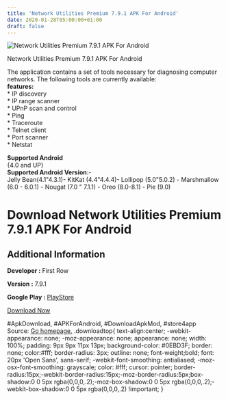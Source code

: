 ```yaml
---
title: 'Network Utilities Premium 7.9.1 APK For Android'
date: 2020-01-28T05:00:00+01:00
draft: false
---
```


![Network Utilities Premium 7.9.1 APK For Android](https://i2.wp.com/apkhome.net/wp-content/uploads/2020/01/Network-Utilities-Premium-7.9.1.png "Network Utilities Premium 7.9.1 APK For Android")

  

Network Utilities Premium 7.9.1 APK For Android

The application contains a set of tools necessary for diagnosing computer networks. The following tools are currently available:  
**features:**  
\* IP discovery  
\* IP range scanner  
\* UPnP scan and control  
\* Ping  
\* Traceroute  
\* Telnet client  
\* Port scanner  
\* Netstat

**Supported Android**  
{4.0 and UP}  
**Supported Android Version**:-  
Jelly Bean(4.1"4.3.1)- KitKat (4.4"4.4.4)- Lollipop (5.0"5.0.2) - Marshmallow (6.0 - 6.0.1) - Nougat (7.0 " 7.1.1) - Oreo (8.0-8.1) - Pie (9.0)

Download Network Utilities Premium 7.9.1 APK For Android
========================================================

Additional Information
----------------------

**Developer :** First Row

**Version :** 7.9.1

**Google Play :** [PlayStore](https://play.google.com/store/apps/details?id=com.myprog.netutils)

  

[Download Now](https://store4app.co/post/network-utilities-premium-7-9-1-apk-for-android_1580130281)

  
#ApkDownload, #APKForAndroid, #DownloadApkMod, #store4app  
Source: [Go homepage.](https://store4app.co/post/network-utilities-premium-7-9-1-apk-for-android_1580130281) .downloadtop{ text-align:center; -webkit-appearance: none; -moz-appearance: none; appearance: none; width: 100%; padding: 9px 9px 11px 13px; background-color: #0EBD3F; border: none; color:#fff; border-radius: 3px; outline: none; font-weight;bold; font: 20px 'Open Sans', sans-serif; -webkit-font-smoothing: antialiased; -moz-osx-font-smoothing: grayscale; color: #fff; cursor: pointer; border-radius:15px;-webkit-border-radius:15px;-moz-border-radius:5px;box-shadow:0 0 5px rgba(0,0,0,.2);-moz-box-shadow:0 0 5px rgba(0,0,0,.2);-webkit-box-shadow:0 0 5px rgba(0,0,0,.2) !important; }